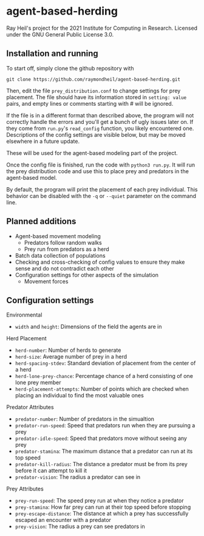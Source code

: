 # agent-based-herding
Ray Heil's project for the 2021 Institute for Computing in Research. Licensed under the GNU General Public License 3.0.

## Installation and running
To start off, simply clone the github repository with 

```
git clone https://github.com/raymondheil/agent-based-herding.git
```

Then, edit the file `prey_distribution.conf` to change settings for prey placement.
The file should have its information stored in `setting: value` pairs, and empty lines or
comments starting with # will be ignored.

If the file is in a different format than described above, the program will not correctly 
handle the errors and you'll get a bunch of ugly issues later on. If they come from 
`run.py`'s `read_config` function, you likely encountered one. Descriptions of the 
config settings are visible below, but may be moved elsewhere in a future update.

These will be used for the agent-based modeling part of the project.

Once the config file is finished, run the code with `python3 run.py`. It will run the prey distribution
code and use this to place prey and predators in the agent-based model.

By default, the program will print the placement of each prey individual. This behavior can be
disabled with the `-q` or `--quiet` parameter on the command line.


## Planned additions

* Agent-based movement modeling
  * Predators follow random walks
  * Prey run from predators as a herd
* Batch data collection of populations
* Checking and cross-checking of config values to ensure they make sense and do not contradict each other
* Configuration settings for other aspects of the simulation
  * Movement forces
##  Configuration settings
Environmental
* `width` and `height`: Dimensions of the field the agents are in

Herd Placement
* `herd-number`: Number of herds to generate
* `herd-size`: Average number of prey in a herd
* `herd-spacing-stdev`: Standard deviation of placement from the center of a herd
* `herd-lone-prey-chance`: Percentage chance of a herd consisting of one lone prey member
* `herd-placement-attempts`: Number of points which are checked when placing an individual to find the most valuable ones

Predator Attributes
* `predator-number`: Number of predators in the simualtion
* `predator-run-speed`: Speed that predators run when they are pursuing a prey
* `predator-idle-speed`: Speed that predators move without seeing any prey
* `predator-stamina`: The maximum distance that a predator can run at its top speed
* `predator-kill-radius`: The distance a predator must be from its prey before it can attempt to kill it
* `predator-vision`: The radius a predator can see in

Prey Attributes
* `prey-run-speed`: The speed prey run at when they notice a predator
* `prey-stamina`: How far prey can run at their top speed before stopping
* `prey-escape-distance`: The distance at which a prey has successfully escaped an encounter with a predator
* `prey-vision`: The radius a prey can see predators in
